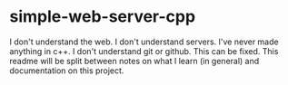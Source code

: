 # simple-web-server-cpp
I don't understand the web. I don't understand servers. I've never made anything in c++. I don't understand git or github. This can be fixed. This readme will be split between notes on what I learn (in general) and documentation on this project. 
